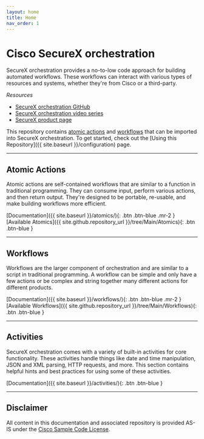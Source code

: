 ```yaml
---
layout: home
title: Home
nav_order: 1
---
```


# Cisco SecureX orchestration
SecureX orchestration provides a no-to-low code approach for building automated workflows. These workflows can interact with various types of resources and systems, whether they're from Cisco or a third-party.

*Resources*
* [SecureX orchestration GitHub](https://github.com/CiscoSecurity/sxo-05-security-workflows)
* [SecureX orchestration video series](https://www.youtube.com/playlist?list=PLPFIie48Myg2tu2gHbgm-moYg8LDaXsSo)
* [SecureX product page](https://cisco.com/go/securex)

This repository contains [atomic actions](#atomic-actions) and [workflows](#workflows) that can be imported into SecureX orchestration. To get started, check out the [Using this Repository]({{ site.baseurl }}/configuration) page.

---

## Atomic Actions
Atomic actions are self-contained workflows that are similar to a function in traditional programming. They can consume input, perform various actions, and then return output. They're designed to be portable, re-usable, and make building workflows more efficient.

[Documentation]({{ site.baseurl }}/atomics/){: .btn .btn-blue .mr-2 } [Available Atomics]({{ site.github.repository_url }}/tree/Main/Atomics){: .btn .btn-blue }

---

## Workflows
Workflows are the larger component of orchestration and are similar to a script in traditional programming. A workflow can be simple and only have a few actions or be complex and string together many different actions for different products.

[Documentation]({{ site.baseurl }}/workflows/){: .btn .btn-blue .mr-2 } [Available Workflows]({{ site.github.repository_url }}/tree/Main/Workflows){: .btn .btn-blue }

---

## Activities
SecureX orchestration comes with a variety of built-in activities for core functionality. These activities handle things like date and time manipulation, JSON and XML parsing, HTTP requests, and more. This section contains helpful hints and best practices for using some of these activities.

[Documentation]({{ site.baseurl }}/activities/){: .btn .btn-blue }

---

## Disclaimer
All content in this documentation and associated repository is provided AS-IS under the [Cisco Sample Code License](https://developer.cisco.com/site/license/cisco-sample-code-license/).
